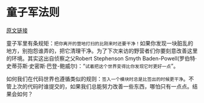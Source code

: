 # 童子军法则
[原文链接](https://97-things-every-x-should-know.gitbooks.io/97-things-every-programmer-should-know/content/en/thing_08/)

童子军里有条规矩：`把你离开的营地打扫的比刚来时还要干净！`如果你发现一块脏乱的地方，别抱怨谁弄的，把它清理干净。为了下次来访的野营者们你要刻意改善这里的环境。其实这出自侦察之父Robert Stephenson Smyth Baden-Powell(罗伯特·史蒂芬斯·史密斯·巴登-鲍威尔)：“`试着把这个世界变得比你发现它时更好一点`”。

如何我们在代码世界也遵循类似的规则：`签入一个模块时总是比签出的时候更干净`。不管上次的代码时谁提交的，如果我们总能努力改善一些东西，哪怕只有一点点。结果会如何？